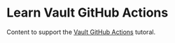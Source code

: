 # Learn Vault GitHub Actions

Content to support the [Vault GitHub Actions](https://developer.hashicorp.com/vault/tutorials/app-integration/github-actions) tutoral.
